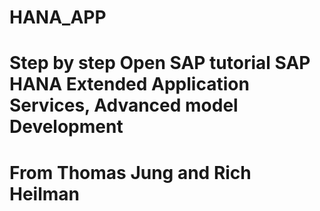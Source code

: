 # HANA_APP
# Step by step Open SAP tutorial SAP HANA Extended Application Services, Advanced model Development 
# From Thomas Jung and Rich Heilman